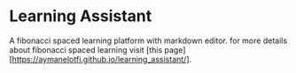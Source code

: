 # Learning Assistant
A fibonacci spaced learning platform with markdown editor.
for more details about fibonacci spaced learning visit [this page][https://aymanelotfi.github.io/learning_assistant/].
